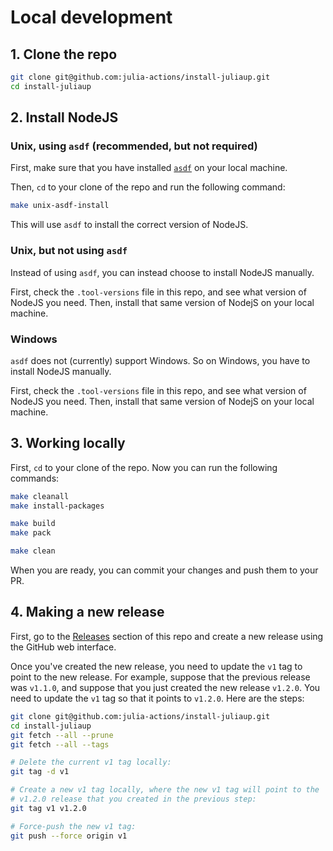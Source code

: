 # Local development

## 1. Clone the repo

```bash
git clone git@github.com:julia-actions/install-juliaup.git
cd install-juliaup
```

## 2. Install NodeJS

### Unix, using `asdf` (recommended, but not required)

First, make sure that you have installed [`asdf`](https://asdf-vm.com/) on your local machine.

Then, `cd` to your clone of the repo and run the following command:

```bash
make unix-asdf-install
```

This will use `asdf` to install the correct version of NodeJS.

### Unix, but not using `asdf`

Instead of using `asdf`, you can instead choose to install NodeJS manually.

First, check the `.tool-versions` file in this repo, and see what version of NodeJS you need. Then, install that same version of NodejS on your local machine.

### Windows

`asdf` does not (currently) support Windows. So on Windows, you have to install NodeJS manually.

First, check the `.tool-versions` file in this repo, and see what version of NodeJS you need. Then, install that same version of NodejS on your local machine.

## 3. Working locally

First, `cd` to your clone of the repo. Now you can run the following commands:

```bash
make cleanall
make install-packages

make build
make pack

make clean
```

When you are ready, you can commit your changes and push them to your PR.

## 4. Making a new release

First, go to the [Releases](https://github.com/julia-actions/install-juliaup/releases) section of this repo and create a new release using the GitHub web interface.

Once you've created the new release, you need to update the `v1` tag to point to the new release. For example, suppose that the previous release was `v1.1.0`, and suppose that you just created the new release `v1.2.0`. You need to update the `v1` tag so that it points to `v1.2.0`. Here are the steps:

```bash
git clone git@github.com:julia-actions/install-juliaup.git
cd install-juliaup
git fetch --all --prune
git fetch --all --tags

# Delete the current v1 tag locally:
git tag -d v1

# Create a new v1 tag locally, where the new v1 tag will point to the
# v1.2.0 release that you created in the previous step:
git tag v1 v1.2.0

# Force-push the new v1 tag:
git push --force origin v1
```
